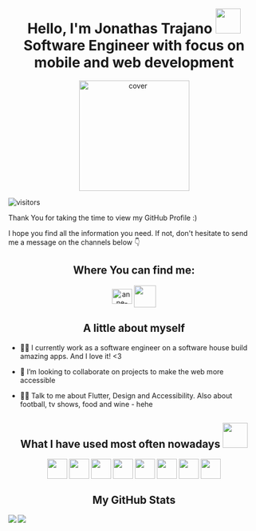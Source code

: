 <h1 align='center'> Hello, I'm Jonathas Trajano <img src = "https://raw.githubusercontent.com/MartinHeinz/MartinHeinz/master/wave.gif" width = 50px> <br /> 
Software Engineer with focus on mobile and web development</h1>

<div align="center">
<img width="221px" height = "221px" src="https://avatars.githubusercontent.com/u/106614188?v=4" alt="cover" />
</div>

<p align='center'>

![visitors](https://visitor-badge.glitch.me/badge?page_id=trajanoms.trajanoms)

</p>

Thank You for taking the time to view my GitHub Profile :) 

I hope you find all the information you need. If not, don't hesitate to send me a message on the channels below 👇

<h2 align="center">Where You can find me:</h2>
<p align="center">
<a href="https://linkedin.com/in/jonathastrajano" target="blank"><img align="center" src="https://cdn.jsdelivr.net/npm/simple-icons@3.0.1/icons/linkedin.svg" alt="anne-lesinhovski" height="30" width="40" /></a>
<a href = 'https://www.github.com/trajanoms'> <img width = '44px' align= 'center' src="https://camo.githubusercontent.com/18a2fa2ff29bbb86a86819ec50536c3c38bc9fc0ca6b3d17ef48eaf50ea34983/68747470733a2f2f6d65646961312e67697068792e636f6d2f6d656469612f6475334a336358797a686a3735494f6776412f67697068792e6769663f6369643d65636630356534377832673033346939707a77747a7a7364337867673277396e723934743474666c6262676f33303038267269643d67697068792e676966"/></a>
</p>

<h2 align="center">A little about myself</h2>

- 👩‍💻 I currently work as a software engineer on a software house build amazing apps. And I love it! <3

- 🤝 I’m looking to collaborate on projects to make the web more accessible

- 🙋‍♀️ Talk to me about Flutter, Design and Accessibility. Also about football, tv shows, food and wine - hehe




<h2 align='center'> What I have used most often nowadays <img src = "https://media2.giphy.com/media/QssGEmpkyEOhBCb7e1/giphy.gif?cid=ecf05e47a0n3gi1bfqntqmob8g9aid1oyj2wr3ds3mg700bl&rid=giphy.gif" width = 50px> </h2>
<p align = 'center'>
<img width ='40px' align='center' src ='https://raw.githubusercontent.com/rahulbanerjee26/githubAboutMeGenerator/main/icons/html.svg'>
<img width ='40px' align='center' src ='https://raw.githubusercontent.com/rahulbanerjee26/githubAboutMeGenerator/main/icons/css.svg'>
<img width ='40px' align='center' src ='https://raw.githubusercontent.com/rahulbanerjee26/githubAboutMeGenerator/main/icons/javascript.svg'>
<img width ='40px' align='center' src ='https://raw.githubusercontent.com/rahulbanerjee26/githubAboutMeGenerator/main/icons/reactjs.svg'>
<img width ='40px' align='center' src ='https://raw.githubusercontent.com/rahulbanerjee26/githubAboutMeGenerator/main/icons/nodejs.svg'>
<img width ='40px' align='center' src ='https://raw.githubusercontent.com/rahulbanerjee26/githubAboutMeGenerator/main/icons/figma.svg'>
<img width ='40px' align='center' src ='https://raw.githubusercontent.com/rahulbanerjee26/githubAboutMeGenerator/main/icons/flutter.svg'>
<img width ='40px' align='center' src ='https://raw.githubusercontent.com/rahulbanerjee26/githubAboutMeGenerator/main/icons/illustrator.svg'>

<br>
</p>

<h2 align="center"> My GitHub Stats </h2>
<a href="https://github.com/anuraghazra/github-readme-stats">
<img align="left" src="https://github-readme-stats.vercel.app/api?username=trajanoms&count_private=true&show_icons=true&theme=dark" />
</a>
<a href="https://github.com/anuraghazra/convoychat">
<img align="center" src="https://github-readme-stats.vercel.app/api/top-langs/?username=trajanoms&theme=dark" />
</a>
